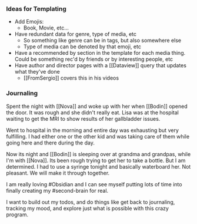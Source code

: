 ### Ideas for Templating
- Add Emojis:
	- Book, Movie, etc...
- Have redundant data for genre, type of media, etc
	- So something like genre can be in tags, but also somewhere else
	- Type of media can be denoted by that emoji, etc 
- Have a recommended by section in the template for each media thing. Could be something rec'd by friends or by interesting people, etc
- Have author and director pages with a [[Dataview]] query that updates what they've done 
	- [[FromSergio]] covers this in his videos

### Journaling

Spent the night with [[Nova]] and woke up with her when [[Bodin]] opened the door. It was rough and she didn't really eat. Lisa was at the hospital waiting to get the MRI to show results of her gallbladder issues.

Went to hospital in the morning and entire day was exhausting but very fulfilling. I had either one or the other kid and was taking care of them while going here and there during the day. 

Now its night and [[Bodin]] is sleeping over at grandma and grandpas, while I'm with [[Nova]]. Its been rough trying to get her to take a bottle. But I am determined. I had to use a syringe tonight and basically waterboard her. Not pleasant. We will make it through together.

I am really loving #Obsidian and I can see myself putting lots of time into finally creating my #second-brain for real.

I want to build out my todos, and do things like get back to journaling, tracking my mood, and explore just what is possible with this crazy program.